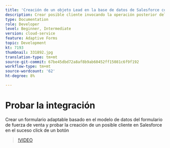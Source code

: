 ```yaml
---
title: 'Creación de un objeto Lead en la base de datos de Salesforce con un suceso click de un botón '
description: Crear posible cliente invocando la operación posterior del Modelo de datos de formulario
type: Documentation
role: Developer
level: Beginner, Intermediate
version: cloud-service
feature: Adaptive Forms
topic: Development
kt: 7193
thumbnail: 331892.jpg
translation-type: tm+mt
source-git-commit: 67be45dbd72a8af8b9ab60452ff15081c6f9f192
workflow-type: tm+mt
source-wordcount: '62'
ht-degree: 8%

---
```



# Probar la integración

Crear un formulario adaptable basado en el modelo de datos del formulario de fuerza de venta y probar la creación de un posible cliente en Salesforce en el suceso click de un botón

>[!VIDEO](https://video.tv.adobe.com/v/331892?quality=12&learn=on)


